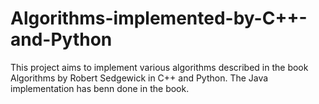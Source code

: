 # Algorithms-implemented-by-C++-and-Python
This project aims to implement various algorithms described in the book Algorithms by Robert Sedgewick in C++ and Python. The Java implementation has benn done in the book.

